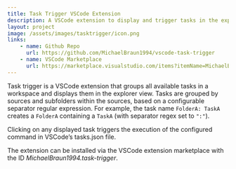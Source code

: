 ```yaml
---
title: Task Trigger VSCode Extension 
description: A VSCode extension to display and trigger tasks in the explorer view.
layout: project
image: /assets/images/tasktrigger/icon.png
links:
    - name: Github Repo
      url: https://github.com/MichaelBraun1994/vscode-task-trigger
    - name: VSCode Marketplace
      url: https://marketplace.visualstudio.com/items?itemName=MichaelBraun1994.task-trigger
---
```


Task trigger is a VSCode extension that groups all available tasks in a workspace and displays them in the explorer view. Tasks are grouped by sources and subfolders within the sources, based on a configurable separator regular expression. For example, the task name `FolderA: TaskA` creates a `FolderA` containing a `TaskA` (with separator regex set to `":"`).

Clicking on any displayed task triggers the execution of the configured command in VSCode’s tasks.json file.

The extension can be installed via the VSCode extension marketplace with the ID *MichaelBraun1994.task-trigger*.